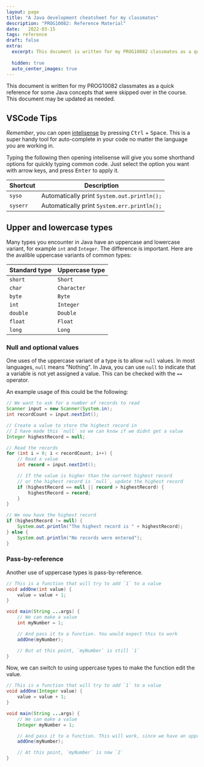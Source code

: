 ```yaml
---
layout: page
title: "A Java development cheatsheet for my classmates" 
description: "PROG10082: Reference Material"
date:   2022-03-15
tags: reference
draft: false
extra:
  excerpt: This document is written for my PROG10082 classmates as a quick reference for some Java concepts that were skipped over in the course.
  
  hidden: true
  auto_center_images: true
---
```


This document is written for my PROG10082 classmates as a quick reference for some Java concepts that were skipped over in the course. This document may be updated as needed.

## VSCode Tips

*Remember*, you can open [intelisense](https://code.visualstudio.com/docs/editor/intellisense) by pressing <kbd>Ctrl</kbd> + <kbd>Space</kbd>. This is a super handy tool for auto-complete in your code no matter the language you are working in.

Typing the following then opening intelisense will give you some shorthand options for quickly typing common code. Just select the option you want with arrow keys, and press <kbd>Enter</kbd> to apply it.

| Shortcut | Description                                 |
|----------|---------------------------------------------|
| `syso`   | Automatically print `System.out.println();` |
| `syserr` | Automatically print `System.err.println();` |

## Upper and lowercase types

Many types you encounter in Java have an uppercase and lowercase variant, for example `int` and `Integer`. The difference is important. Here are the avalible uppercase variants of common types:

| Standard type | Uppercase type |
|---------------|----------------|
| `short`       | `Short`        |
| `char`        | `Character`    |
| `byte`        | `Byte`         |
| `int`         | `Integer`      |
| `double`      | `Double`       |
| `float`       | `Float`        |
| `long`        | `Long`         |

### Null and optional values

One uses of the uppercase variant of a type is to allow `null` values. In most languages, `null` means "Nothing". In Java, you can use `null` to indicate that a variable is not yet assigned a value. This can be checked with the `==` operator.

An example usage of this could be the following:

```java
// We want to ask for a number of records to read
Scanner input = new Scanner(System.in);
int recordCount = input.nextInt();

// Create a value to store the highest record in
// I have made this `null` so we can know if we didnt get a value
Integer highestRecord = null;

// Read the records
for (int i = 0; i < recordCount; i++) {
    // Read a value
    int record = input.nextInt();

    // If the value is higher than the current highest record
    // or the highest record is `null`, update the highest record
    if (highestRecord == null || record > highestRecord) {
        highestRecord = record;
    }
}

// We now have the highest record
if (highestRecord != null) {
    System.out.println("The highest record is " + highestRecord);
} else {
    System.out.println("No records were entered");
}
```

### Pass-by-reference

Another use of uppercase types is pass-by-reference. 

```java
// This is a function that will try to add `1` to a value
void addOne(int value) {
    value = value + 1;
}

void main(String ...args) {
    // We can make a value
    int myNumber = 1;

    // And pass it to a function. You would expect this to work
    addOne(myNumber);

    // But at this point, `myNumber` is still `1`
}
```

Now, we can switch to using uppercase types to make the function edit the value.

```java
// This is a function that will try to add `1` to a value
void addOne(Integer value) {
    value = value + 1;
}

void main(String ...args) {
    // We can make a value
    Integer myNumber = 1;

    // And pass it to a function. This will work, since we have an upprcase type
    addOne(myNumber);

    // At this point, `myNumber` is now `2`
}
```
